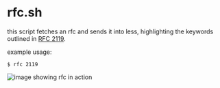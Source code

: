 rfc.sh
======

this script fetches an rfc and sends it into less, highlighting the keywords outlined in [RFC 2119](https://tools.ietf.org/html/rfc2119).

example usage:

    $ rfc 2119

![image showing rfc in action](screenshot.png)
